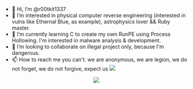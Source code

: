 - 👋 Hi, I’m @r00tkit1337
- 👀 I’m interested in physical computer reverse engineering (interested in vulns like Ethernal Blue, as example), astrophysics lover && Ruby master.
- 🌱 I’m currently learning C to create my own RunPE using Process Hollowing. I'm interested in malware analysis & development. 
- 💞️ I’m looking to collaborate on illegal project only, because I'm dangerous.
- 📫 How to reach me you can't.
we are anonymous, we are legion, we do not forget, we do not forgive, expect us
<img src="https://images-wixmp-ed30a86b8c4ca887773594c2.wixmp.com/f/d413fdf4-32b7-49c7-8d6d-f4891595d3fa/d9f7avv-9a5aada7-7226-4487-b5ae-392f76da7b4a.jpg/v1/fill/w_1024,h_640,q_75,strp/anonymous_fuck_the_world_by_guyfawkesmaskers_d9f7avv-fullview.jpg?token=eyJ0eXAiOiJKV1QiLCJhbGciOiJIUzI1NiJ9.eyJzdWIiOiJ1cm46YXBwOjdlMGQxODg5ODIyNjQzNzNhNWYwZDQxNWVhMGQyNmUwIiwiaXNzIjoidXJuOmFwcDo3ZTBkMTg4OTgyMjY0MzczYTVmMGQ0MTVlYTBkMjZlMCIsIm9iaiI6W1t7ImhlaWdodCI6Ijw9NjQwIiwicGF0aCI6IlwvZlwvZDQxM2ZkZjQtMzJiNy00OWM3LThkNmQtZjQ4OTE1OTVkM2ZhXC9kOWY3YXZ2LTlhNWFhZGE3LTcyMjYtNDQ4Ny1iNWFlLTM5MmY3NmRhN2I0YS5qcGciLCJ3aWR0aCI6Ijw9MTAyNCJ9XV0sImF1ZCI6WyJ1cm46c2VydmljZTppbWFnZS5vcGVyYXRpb25zIl19.SeAlJuOJDfIFGBaDnSitbm8iLIirlX8DmcbOeyynPYc"><br/>
<center><img src="https://www.reseauxdestar.fr/star/Kikano.jpeg"></center>
